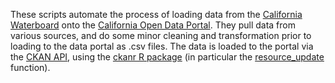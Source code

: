 These scripts automate the process of loading data from the [California Waterboard](http://www.waterboards.ca.gov) onto the [California Open Data Portal](https://data.ca.gov/). They pull data from various sources, and do some minor cleaning and transformation prior to loading to the data portal as .csv files. The data is loaded to the portal via the [CKAN API](https://docs.ckan.org/en/2.8/maintaining/filestore.html#), using the [ckanr R package](https://github.com/ropensci/ckanr) (in particular the [resource_update](https://cran.r-project.org/web/packages/ckanr/ckanr.pdf) function).